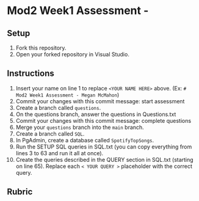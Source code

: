 # Mod2 Week1 Assessment - <YOUR NAME HERE>

## Setup
1. Fork this repository.
2. Open your forked repository in Visual Studio.

## Instructions
1. Insert your name on line 1 to replace `<YOUR NAME HERE>` above. (Ex: `# Mod2 Week1 Assessment - Megan McMahon`)
2. Commit your changes with this commit message: start assessment
3. Create a branch called `questions`.
4. On the questions branch, answer the questions in Questions.txt
5. Commit your changes with this commit message: complete questions
6. Merge your `questions` branch into the `main` branch.
7. Create a branch called `SQL`.
8. In PgAdmin, create a database called `SpotifyTopSongs`.
9. Run the SETUP SQL queries in SQL.txt (you can copy everything from lines 3 to 63 and run it all at once).
10. Create the queries described in the QUERY section in SQL.txt (starting on line 65). Replace each `< YOUR QUERY >` placeholder with the correct query.

## Rubric
